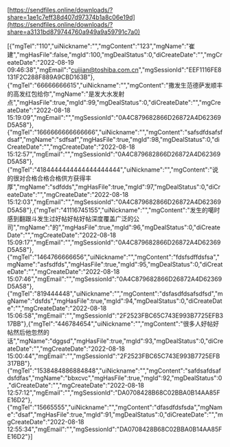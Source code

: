 [https://sendfiles.online/downloads/?share=1ae1c7eff38d407d97374b1a8c06e19d](https://sendfiles.online/downloads/?share=a3131bd879744760a949a9a59791c7a0)






[{"mgTel":"110","uiNickname":"","mgContent":"123","mgName":"崔建","mgHasFile":false,"mgId":100,"mgDealStatus":0,"diCreateDate":"","mgCreateDate":"2022-08-19 09:46:38","mgEmail":"cuijian@toshiba.com.cn","mgSessionId":"EEF1116FE8131F2C288F889A9CBD163B"},{"mgTel":"66666666615","uiNickname":"","mgContent":"撒发生范德萨发顺丰的高发红包给你","mgName":"是发大水发射点","mgHasFile":true,"mgId":99,"mgDealStatus":0,"diCreateDate":"","mgCreateDate":"2022-08-18 15:19:09","mgEmail":"","mgSessionId":"0A4C879682866D26872A4D62369D5A58"},{"mgTel":"1666666666666666","uiNickname":"","mgContent":"safsdfdsafsfdsaf","mgName":"sdfsaf","mgHasFile":true,"mgId":98,"mgDealStatus":0,"diCreateDate":"","mgCreateDate":"2022-08-18 15:12:57","mgEmail":"","mgSessionId":"0A4C879682866D26872A4D62369D5A58"},{"mgTel":"4184444444444444444444","uiNickname":"","mgContent":"说的很对合格合格合格供方获得丰厚","mgName":"sdfdds","mgHasFile":true,"mgId":97,"mgDealStatus":0,"diCreateDate":"","mgCreateDate":"2022-08-18 15:12:03","mgEmail":"","mgSessionId":"0A4C879682866D26872A4D62369D5A58"},{"mgTel":"41116745155","uiNickname":"","mgContent":"发生的噶时感到翻跟斗发生过好帖好帖好帖深度覆盖广泛的公司","mgName":"的","mgHasFile":true,"mgId":96,"mgDealStatus":0,"diCreateDate":"","mgCreateDate":"2022-08-18 15:09:17","mgEmail":"","mgSessionId":"0A4C879682866D26872A4D62369D5A58"},{"mgTel":"1464766666656","uiNickname":"","mgContent":"fdsfsdffdsfsa","mgName":"asfsdfds","mgHasFile":true,"mgId":95,"mgDealStatus":0,"diCreateDate":"","mgCreateDate":"2022-08-18 15:07:46","mgEmail":"","mgSessionId":"0A4C879682866D26872A4D62369D5A58"},{"mgTel":"819444448","uiNickname":"","mgContent":"dsfasdfdsafsdfsd","mgName":"dsfds","mgHasFile":true,"mgId":94,"mgDealStatus":0,"diCreateDate":"","mgCreateDate":"2022-08-18 15:06:58","mgEmail":"","mgSessionId":"2F2523FBC65C743E993B7725EFB317BB"},{"mgTel":"446784654","uiNickname":"","mgContent":"很多人好帖好帖然后他忽然的话","mgName":"dggsd","mgHasFile":true,"mgId":93,"mgDealStatus":0,"diCreateDate":"","mgCreateDate":"2022-08-18 15:00:44","mgEmail":"","mgSessionId":"2F2523FBC65C743E993B7725EFB317BB"},{"mgTel":"1538484886884848","uiNickname":"","mgContent":"safdsafdsafdsfdfas","mgName":"bbxcvc","mgHasFile":true,"mgId":92,"mgDealStatus":0,"diCreateDate":"","mgCreateDate":"2022-08-18 12:57:12","mgEmail":"","mgSessionId":"DA0708428B68C02BBA0B14AA85FE16D2"},{"mgTel":"15665555","uiNickname":"","mgContent":"dfasdfdsfsda","mgName":"dsaf","mgHasFile":true,"mgId":91,"mgDealStatus":0,"diCreateDate":"","mgCreateDate":"2022-08-18 12:55:34","mgEmail":"","mgSessionId":"DA0708428B68C02BBA0B14AA85FE16D2"}]

